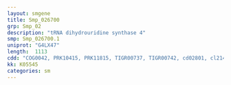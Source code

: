 ```yaml
---
layout: smgene
title: Smp_026700
grp: Smp_02
description: "tRNA dihydrouridine synthase 4"
smp: Smp_026700.1
uniprot: "G4LX47"
length:  1113
cdd: "COG0042, PRK10415, PRK11815, TIGR00737, TIGR00742, cd02801, cl21457, pfam01207"
kk: K05545
categories: sm
---
```

